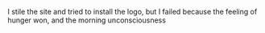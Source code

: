  I stile the site and tried to install the logo, but I failed because the feeling of hunger won, and the morning unconsciousness
